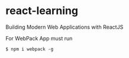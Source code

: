 # react-learning
Building Modern Web Applications with ReactJS

For WebPack App must run

    $ npm i webpack -g
